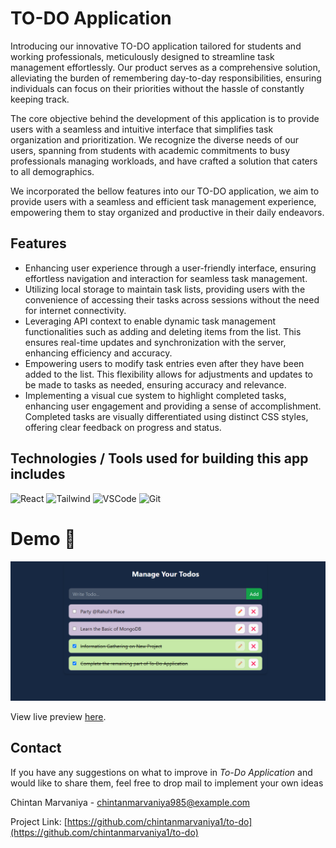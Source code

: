 # TO-DO Application


Introducing our innovative TO-DO application tailored for students and working professionals, meticulously designed to streamline task management effortlessly. Our product serves as a comprehensive solution, alleviating the burden of remembering day-to-day responsibilities, ensuring individuals can focus on their priorities without the hassle of constantly keeping track.

The core objective behind the development of this application is to provide users with a seamless and intuitive interface that simplifies task organization and prioritization. We recognize the diverse needs of our users, spanning from students with academic commitments to busy professionals managing workloads, and have crafted a solution that caters to all demographics.

We incorporated the bellow features into our TO-DO application, we aim to provide users with a seamless and efficient task management experience, empowering them to stay organized and productive in their daily endeavors.

## Features

- Enhancing user experience through a user-friendly interface, ensuring effortless navigation and interaction for seamless task management.
- Utilizing local storage to maintain task lists, providing users with the convenience of accessing their tasks across sessions without the need for internet connectivity.
- Leveraging API context to enable dynamic task management functionalities such as adding and deleting items from the list. This ensures real-time updates and synchronization with the server, enhancing efficiency and accuracy.
- Empowering users to modify task entries even after they have been added to the list. This flexibility allows for adjustments and updates to be made to tasks as needed, ensuring accuracy and relevance.
- Implementing a visual cue system to highlight completed tasks, enhancing user engagement and providing a sense of accomplishment. Completed tasks are visually differentiated using distinct CSS styles, offering clear feedback on progress and status.

## Technologies / Tools used for building this app includes

![React](https://img.shields.io/badge/-React-61DBFB?style=for-the-badge&labelColor=black&logo=react&logoColor=61DBFB)
![Tailwind](https://img.shields.io/badge/Tailwind_CSS-092749?style=for-the-badge&logo=tailwindcss&logoColor=06B6D4&labelColor=000000)
![VSCode](https://img.shields.io/badge/Visual_Studio-0078d7?style=for-the-badge&logo=visual%20studio&logoColor=white)
![Git](https://img.shields.io/badge/Git-F05032?style=for-the-badge&logo=git&logoColor=white)

# Demo :movie_camera:

![](./public/image.png)

 View live preview [here](https://to-do-fawn-xi.vercel.app/).


## Contact
If you have any suggestions on what to improve in <em>To-Do Application </em> and would like to share them, feel free to drop mail to implement your own ideas 

Chintan Marvaniya - chintanmarvaniya985@example.com

Project Link: [https://github.com/chintanmarvaniya1/to-do](https://github.com/chintanmarvaniya1/to-do)
